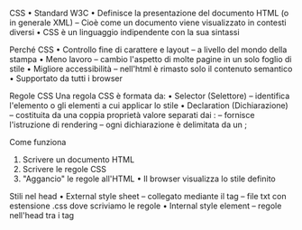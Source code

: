 CSS
• Standard W3C
• Definisce la presentazione del documento HTML (o
in generale XML)
– Cioè come un documento viene visualizzato in contesti diversi
• CSS è un linguaggio indipendente con la sua
sintassi

Perché CSS
• Controllo fine di carattere e layout
– a livello del mondo della stampa
• Meno lavoro
– cambio l'aspetto di molte pagine in un solo foglio di stile
• Migliore accessibilità
– nell'html è rimasto solo il contenuto semantico
• Supportato da tutti i browser

Regole CSS
Una regola CSS è formata da:
• Selector (Selettore)
– identifica l'elemento o gli elementi a cui applicar lo stile
• Declaration (Dichiarazione)
– costituita da una coppia proprietà valore separati dai :
– fornisce l'istruzione di rendering
– ogni dichiarazione è delimitata da un ;

Come funziona
1. Scrivere un documento HTML
2. Scrivere le regole CSS
3. "Aggancio" le regole all'HTML
• Il browser visualizza lo stile definito

Stili nel head
• External style sheet
– collegato mediante il tag <link>
– file txt con estensione .css dove scriviamo le regole
• Internal style element
– regole nell'head tra i tag <style>

Elemento <link>
• Allega un file alla pagina corrente
– va posizionato nella sezione head del file html
• CSS
• Favicon

Stile Inline
<h1 style="color: red;">Prova</h1>
• Definisco lo stile usando l'attributo style
– Viene applicata solo all'elemento
– dichiarazioni multiple separate con ;
• Non andrebbe mai usato perché mischiano la struttura con
la presentazione!!!
– Si usa in casi molto particolari
• per fare override mirati di regole esterne

Selettore elemento
• Seleziono tutti gli elementi di quel tipo
Esempio: seleziono tutti i p
p {
    color: red;
}

Selettore classe
• Seleziono tutti gli elementi di una classe
– li individuo con l'attributo class ed un identificatore
– uso come selettore l'identificatore preceduto dal punto
.center{
    color: red;
}

Selettore id
• Seleziono l'elemento con quell'id
– scrivo l'id preceduto dal cancelletto (#)
#para1{
    color:red;
}

Raggruppare selettori
• Si possono anteporre più selettori ad un blocco di
dichiarazioni
h1, p{
    color:red;
}

Relazioni nel DOM
• Descendant - discendenti
– Gli elementi contenuti in un
elemento sono i suoi
discendenti
• Child - figli
– Discendenti diretti e viceversa
si dice genitore (parent)
• Ancestor - antenati
– Gli elementi sopra nell'albero
• Parent – genitore
– Elementi direttamente sopra
• Sibling – fratelli
– Elementi con lo stesso parent

Selettori composti
1. Selettori per descendant (spazio)
2. Selettori per child (>)
3. Selettori per Adjacent sibling (+)
– il fratello immediatamente successivo
4. Selettori per General sibling (~)
– tutti i fratelli successivi

Selezionare i child
• Tutti i p figli diretti (child) di un div
div > p{
    color:red;
}

Selezionare fratelli
div + p{
    color: red;
}
• Tutti gli elementi p immediatamente successivi ad un div
div ~ p{
    color:red;
}
• Tutti gli elementi p fratelli successivi degli elementi div

Pseudo Classi
• Una pseudo-classe viene utilizzata per definire uno stato
speciale di un elemento.
– mouse over
– visited e unvisited link
– focus
a:hover viene indicato con i :

Pseudo elementi
• Uno pseudo-elemento viene utilizzato per dare
uno stile alle parti specifiche di un elemento.
– Disegna la prima lettera o riga di un elemento
– Inserire un contenuto prima o dopo un elemento
Selettori
– ::after
– ::before
– ::first-letter
– ::first-line
– ::selection
viene indicato con i ::

Selettori con attributi
• È possibile impostare lo stile di elementi HTML con
attributi o valori di attributo specifici
[attribute] {
property: value;
}
è possibile selezionare parte del valore:
– parola, inizio, fine, etc.

![alt text](image.png)

Alcune proprietà sono ereditate dai discendenti.
Dichiarazioni ereditate
• Gli stili relativi ai font sono ereditati dai
descendant

Conflitti
• I conflitti di dichiarazione sono la normalità
– Posso applicare più stili allo stesso elemento
– Alcune proprietà le eredito
Domina quello più vicino all'elemento ma non sempre è cosi perché Non tutti i selettori sono uguali, alcuni hanno più "peso" di altri

Classi multiple: posso applicare più classi ad un singolo elemento

Se non voglio che una regola
venga sovrascritta la posso
dichiarare !important
• Viene usato in casi molto
particolari

Cascade
• Il Cascade "cascata" è un algoritmo che definisce
come combinare valori di proprietà provenienti da
fonti diverse.
• Stili:
– browser - user-agent stylesheets
– author - quello che scriviamo noi
– reader - the user of the browser, may have a custom style sheet
to tailor its experience

Calcolo della specificità
• Ad ogni dichiarazione è attribuita una specificità
misurata con quattro valori [a,b,c,d]
– ogni valore è indipendente dagli altri
– "a" è il valore più importante e "d" il meno importante
– si confrontano i valori più importanti e se uguali si passa a quelli
successivi altrimenti termina

Calcolo dei valori
a. 1 se la dichiarazione è inline, 0 altrimenti
b. numero di selettori id
c. numero di selettori di classe, attributo o pseudo-classe
d. numero di selettori elemento o pseudo elemento